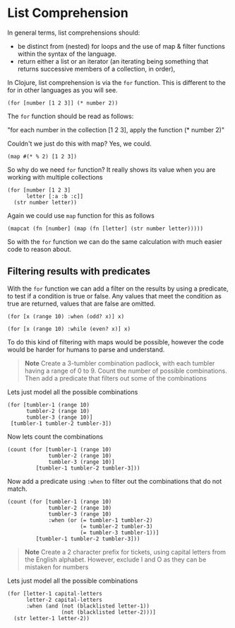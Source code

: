# List Comprehension

In general terms, list comprehensions should:

* be distinct from (nested) for loops and the use of map & filter functions within the syntax of the language.
* return either a list or an iterator (an iterating being something that returns successive members of a collection, in order),

In Clojure, list comprehension is via the `for` function.  This is different to the for in other languages as you will see.

```
(for [number [1 2 3]] (* number 2))
```

The `for` function should be read as follows:

"for each number in the collection [1 2 3], apply the function (* number 2)"

Couldn't we just do this with map?  Yes, we could.

```
(map #(* % 2) [1 2 3])
```

So why do we need `for` function?  It really shows its value when you are working with multiple collections

```
(for [number [1 2 3]
      letter [:a :b :c]]
  (str number letter))
```

Again we could use `map` function for this as follows

```
(mapcat (fn [number] (map (fn [letter] (str number letter)))))
```

So with the `for` function we can do the same calculation with much easier code to reason about.

## Filtering results with predicates

With the `for` function we can add a filter on the results by using a predicate, to test if a condition is true or false.  Any values that meet the condition as true are returned, values that are false are omitted.

```
(for [x (range 10) :when (odd? x)] x)

(for [x (range 10) :while (even? x)] x)
```

To do this kind of filtering with maps would be possible, however the code would be harder for humans to parse and understand.

> **Note** Create a 3-tumbler combination padlock, with each tumbler having a range of 0 to 9. Count the number of possible combinations.  Then add a predicate that filters out some of the combinations

<!--sec data-title="Reveal answer" data-id="answer001" data-collapse=true ces-->

Lets just model all the possible combinations

```
(for [tumbler-1 (range 10)
      tumbler-2 (range 10)
      tumbler-3 (range 10)]
 [tumbler-1 tumbler-2 tumbler-3])
```

Now lets count the combinations

```
(count (for [tumbler-1 (range 10)
             tumbler-2 (range 10)
             tumbler-3 (range 10)]
         [tumbler-1 tumbler-2 tumbler-3]))
```

Now add a predicate using `:when` to filter out the combinations that do not match.

```
(count (for [tumbler-1 (range 10)
             tumbler-2 (range 10)
             tumbler-3 (range 10)
             :when (or (= tumbler-1 tumbler-2)
                       (= tumbler-2 tumbler-3)
                       (= tumbler-3 tumbler-1))]
         [tumbler-1 tumbler-2 tumbler-3]))
```

<!--endsec-->

> **Note** Create a 2 character prefix for tickets, using capital letters from the English alphabet.  However, exclude I and O as they can be mistaken for numbers

<!--sec data-title="Reveal answer" data-id="answer002" data-collapse=true ces-->

Lets just model all the possible combinations

```
(for [letter-1 capital-letters
      letter-2 capital-letters
      :when (and (not (blacklisted letter-1))
                 (not (blacklisted letter-2)))]
  (str letter-1 letter-2))
```

<!--endsec-->
